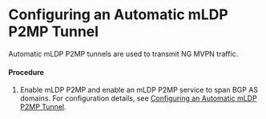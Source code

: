 Configuring an Automatic mLDP P2MP Tunnel
=========================================

Automatic mLDP P2MP tunnels are used to transmit NG MVPN traffic.

#### Procedure

1. Enable mLDP P2MP and enable an mLDP P2MP service to span BGP AS domains. For configuration details, see [Configuring an Automatic mLDP P2MP Tunnel](dc_vrp_cfg_ngmvpn_0027.html).